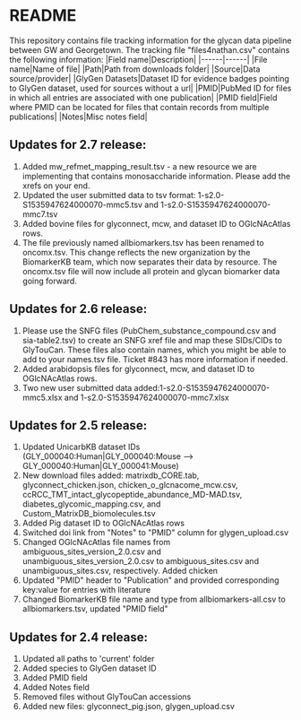 # README

This repository contains file tracking information for the glycan data pipeline between GW and Georgetown. The tracking file "files4nathan.csv" contains the following information:
|Field name|Description|
|------|------|
|File name|Name of file|
|Path|Path from downloads folder|
|Source|Data source/provider|
|GlyGen Datasets|Dataset ID for evidence badges pointing to GlyGen dataset, used for sources without a url|
|PMID|PubMed ID for files in which all entries are associated with one publication|
|PMID field|Field where PMID can be located for files that contain records from multiple publications|
|Notes|Misc notes field|

Updates for 2.7 release:
------
1. Added mw_refmet_mapping_result.tsv - a new resource we are implementing that contains monosaccharide information. Please add the xrefs on your end. 
2. Updated the user submitted data to tsv format: 1-s2.0-S1535947624000070-mmc5.tsv and 1-s2.0-S1535947624000070-mmc7.tsv
3. Added bovine files for glyconnect, mcw, and dataset ID to OGlcNAcAtlas rows.
4. The file previously named allbiomarkers.tsv has been renamed to oncomx.tsv. This change reflects the new organization by the BiomarkerKB team, which now separates their data by resource. The oncomx.tsv file will now include all protein and glycan biomarker data going forward.  

Updates for 2.6 release:
------
1. Please use the SNFG files (PubChem_substance_compound.csv and sia-table2.tsv) to create an SNFG xref file and map these SIDs/CIDs to GlyTouCan. These files also contain names, which you might be able to add to your names.tsv file. Ticket #843 has more information if needed.
2. Added arabidopsis files for glyconnect, mcw, and dataset ID to OGlcNAcAtlas rows.
3. Two new user submitted data added:1-s2.0-S1535947624000070-mmc5.xlsx and 1-s2.0-S1535947624000070-mmc7.xlsx

Updates for 2.5 release:
------
1. Updated UnicarbKB dataset IDs (GLY_000040:Human|GLY_000040:Mouse --> GLY_000040:Human|GLY_000041:Mouse)
2. New download files added: matrixdb_CORE.tab, glyconnect_chicken.json, chicken_o_glcnacome_mcw.csv, ccRCC_TMT_intact_glycopeptide_abundance_MD-MAD.tsv, diabetes_glycomic_mapping.csv, and Custom_MatrixDB_biomolecules.tsv
3. Added Pig dataset ID to OGlcNAcAtlas rows 
4. Switched doi link from "Notes" to "PMID" column for glygen_upload.csv
5. Changed OGlcNAcAtlas file names from ambiguous_sites_version_2.0.csv and unambiguous_sites_version_2.0.csv to ambiguous_sites.csv and unambiguous_sites.csv, respectively. Added chicken  
6. Updated "PMID" header to "Publication" and provided corresponding key:value for entries with literature 
7. Changed BiomarkerKB file name and type from allbiomarkers-all.csv to allbiomarkers.tsv, updated "PMID field"

Updates for 2.4 release:
------
1. Updated all paths to 'current' folder
2. Added species to GlyGen dataset ID
3. Added PMID field
4. Added Notes field
5. Removed files without GlyTouCan accessions
6. Added new files: glyconnect_pig.json, glygen_upload.csv
